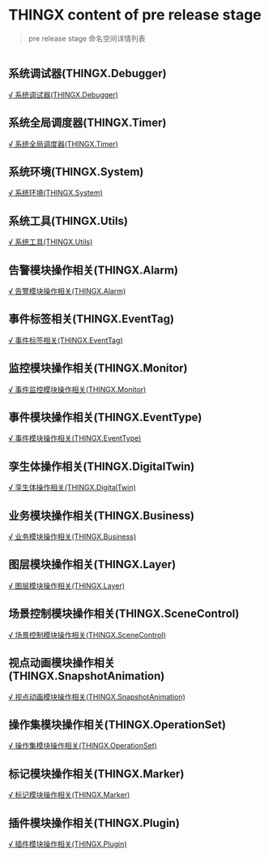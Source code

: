 
# THINGX content of pre release stage

> pre release stage 命名空间详情列表

```javascript

```

## 系统调试器(THINGX.Debugger)
[√ 系统调试器(THINGX.Debugger)](01系统调试器(THINGX.Debugger).md)

## 系统全局调度器(THINGX.Timer)
[√ 系统全局调度器(THINGX.Timer)](02系统全局调度器(THINGX.Timer).md)

## 系统环境(THINGX.System)
[√ 系统环境(THINGX.System)](03系统环境(THINGX.System).md)

## 系统工具(THINGX.Utils)
[√ 系统工具(THINGX.Utils)](04系统工具(THINGX.Utils).md)


## 告警模块操作相关(THINGX.Alarm)
[√ 告警模块操作相关(THINGX.Alarm)](07告警模块操作相关(THINGX.Alarm).md)

## 事件标签相关(THINGX.EventTag)
[√ 事件标签相关(THINGX.EventTag)](08事件标签相关(THINGX.EventTag).md)

## 监控模块操作相关(THINGX.Monitor)
[√ 事件监控模块操作相关(THINGX.Monitor)](09监控模块操作相关(THINGX.Monitor).md)

## 事件模块操作相关(THINGX.EventType)
[√ 事件模块操作相关(THINGX.EventType)](10事件模块操作相关(THINGX.EventType).md)


## 孪生体操作相关(THINGX.DigitalTwin)
[√ 孪生体操作相关(THINGX.DigitalTwin)](11孪生体操作相关(THINGX.DigitalTwin).md)

## 业务模块操作相关(THINGX.Business)
[√ 业务模块操作相关(THINGX.Business)](12业务模块操作相关(THINGX.Business).md)

## 图层模块操作相关(THINGX.Layer)
[√ 图层模块操作相关(THINGX.Layer)](13图层模块操作相关(THINGX.Layer).md)

## 场景控制模块操作相关(THINGX.SceneControl)
[√ 场景控制模块操作相关(THINGX.SceneControl)](14场景控制模块操作相关(THINGX.SceneControl).md)

## 视点动画模块操作相关(THINGX.SnapshotAnimation)
[√ 视点动画模块操作相关(THINGX.SnapshotAnimation)](16视点动画模块操作相关(THINGX.SnapshotAnimation).md)


## 操作集模块操作相关(THINGX.OperationSet)
[√ 操作集模块操作相关(THINGX.OperationSet)](17操作集模块操作相关(THINGX.OperationSet).md)


## 标记模块操作相关(THINGX.Marker)
[√ 标记模块操作相关(THINGX.Marker)](18标记模块操作相关(THINGX.Marker).md)


## 插件模块操作相关(THINGX.Plugin)
[√ 插件模块操作相关(THINGX.Plugin)](21插件模块操作相关(THINGX.Plugin).md)
